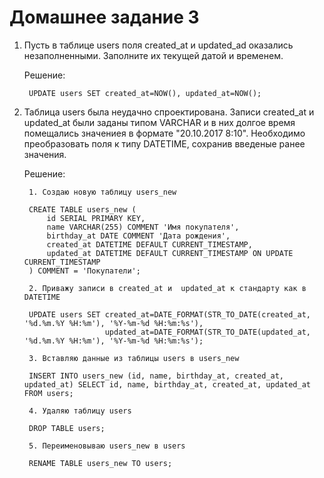# Домашнее задание 3
1. Пусть в таблице users поля created_at и updated_ad оказались незаполненными. Заполните их текущей датой и временем.
    
    Решение:
    
        UPDATE users SET created_at=NOW(), updated_at=NOW();


2. Таблица users была неудачно спроектирована. Записи created_at и  updated_at были заданы типом VARCHAR и в них долгое время помещались значениея в формате "20.10.2017 8:10". Необходимо преобразовать поля к типу DATETIME, сохранив введеные ранее значения.

    Решение:

        1. Создаю новую таблицу users_new
          
        CREATE TABLE users_new (
            id SERIAL PRIMARY KEY,
            name VARCHAR(255) COMMENT 'Имя покупателя',
            birthday_at DATE COMMENT 'Дата рождения',
            created_at DATETIME DEFAULT CURRENT_TIMESTAMP,
            updated_at DATETIME DEFAULT CURRENT_TIMESTAMP ON UPDATE CURRENT_TIMESTAMP
        ) COMMENT = 'Покупатели';

        2. Приважу записи в created_at и  updated_at к стандарту как в DATETIME

        UPDATE users SET created_at=DATE_FORMAT(STR_TO_DATE(created_at, '%d.%m.%Y %H:%m'), '%Y-%m-%d %H:%m:%s'), 
                         updated_at=DATE_FORMAT(STR_TO_DATE(updated_at, '%d.%m.%Y %H:%m'), '%Y-%m-%d %H:%m:%s');
        
        3. Вставляю данные из таблицы users в users_new

        INSERT INTO users_new (id, name, birthday_at, created_at, updated_at) SELECT id, name, birthday_at, created_at, updated_at FROM users;

        4. Удаляю таблицу users

        DROP TABLE users;

        5. Переименовываю users_new в users

        RENAME TABLE users_new TO users;

